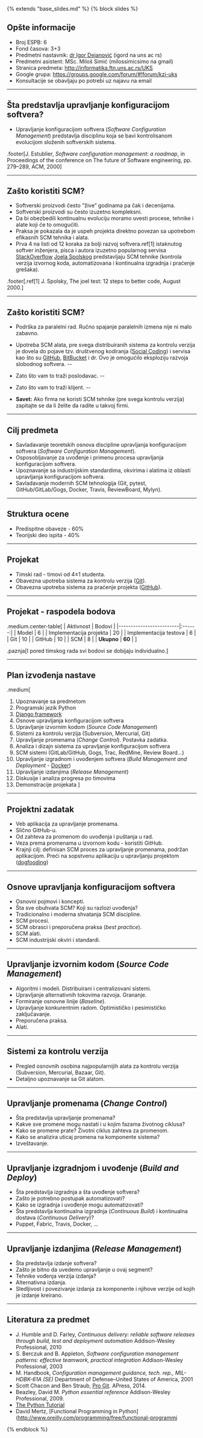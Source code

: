 {% extends "base_slides.md" %}
{% block slides %}

## Opšte informacije

- Broj ESPB: 6
- Fond časova: 3+3
- Predmetni nastavnik: [dr Igor Dejanović](http://igordejanovic.net) (igord na
  uns ac rs)
- Predmetni asistent: MSc. Miloš Simić (milossimicsimo na gmail)
- Stranica predmeta: http://informatika.ftn.uns.ac.rs/UKS
- Google grupa: https://groups.google.com/forum/#!forum/kzi-uks
- Konsultacije se obavljaju po potrebi uz najavu na email

---

## Šta predstavlja upravljanje konfiguracijom softvera?

- Upravljanje konfiguracijom softvera (*Software Configuration Management*)
  predstavlja disciplinu koja se bavi kontrolisanom evolucijom složenih
  softverskih sistema.

.footer[J. Estublier, *Software configuration management: a roadmap*, in
  Proceedings of the conference on The future of Software engineering, pp.
  279–289, ACM, 2000]

---

## Zašto koristiti SCM?


- Softverski proizvodi često “žive” godinama pa čak i decenijama.
- Softverski proizvodi su često izuzetno kompleksni.
- Da bi obezbedili kontinualnu evoluciju moramo uvesti procese, tehnike i alate
  koji će to omogućiti.
- Praksa je pokazala da je uspeh projekta direktno povezan sa upotrebom
  efikasnih SCM tehnika i alata.
- Prva 4 na listi od 12 koraka za bolji razvoj softvera.ref[1] istaknutog softver
  inženjera, pisca i autora izuzetno popularnog
  servisa
  [StackOverflow](http://stackoverflow.com/) [Joela Spolskog](http://www.joelonsoftware.com/AboutMe.html) predstavljaju
  SCM tehnike (kontrola verzija izvornog koda, automatizovana i kontinualna
  izgradnja i praćenje grešaka).


.footer[.ref[1] J. Spolsky, The joel test: 12 steps to better code, August 2000.]


---

## Zašto koristiti SCM?

- Podrška za paralelni rad. Ručno spajanje paralelnih izmena nije ni malo
  zabavno.
- Upotreba SCM alata, pre svega distribuiranih sistema za kontrolu verzija je
  dovela do pojave tzv. društvenog kodiranja
  ([Social Coding](http://www.techrepublic.com/blog/it-consultant/social-coding-the-next-wave-in-development/))
  i servisa kao što
  su [GitHub](https://github.com/), [BitBucket](https://bitbucket.org/) i dr.
  Ovo je omogućilo eksploziju razvoja slobodnog softvera.
--

- Zato što vam to traži poslodavac.
--

- Zato što vam to traži klijent.
--

- **Savet:** Ako firma ne koristi SCM tehnike (pre svega kontrolu verzija)
  zapitajte se da li želite da radite u takvoj firmi.


---

##  Cilj predmeta

- Savladavanje teoretskih osnova discipline upravljanja konfiguracijom softvera
  (*Software Configuration Management*).
- Osposobljavanje za uvođenje i primenu procesa upravljanja konfiguracijom
  softvera.
- Upoznavanje sa industrijskim standardima, okvirima i alatima iz oblasti
  upravljanja konfiguracijom softvera.
- Savladavanje modernih SCM tehnologija (Git, pytest, GitHub/GitLab/Gogs,
  Docker, Travis, ReviewBoard, Mylyn).

---

## Struktura ocene

- Predispitne obaveze - 60%
- Teorijski deo ispita - 40%


---

## Projekat

- Timski rad - timovi od 4±1 studenta.
- Obavezna upotreba sistema za kontrolu verzija ([Git](https://git-scm.com/)).
- Obavezna upotreba sistema za praćenje projekta ([GitHub](https://github.com/)).

---

## Projekat - raspodela bodova

.medium.center-table[
| Aktivnost               | Bodovi |
|-------------------------|:------:|
| Model                   |      6 |
| Implementacija projekta |     20 |
| Implementacija testova  |      6 |
| Git                     |     10 |
| GitHub                  |     10 |
| SCM                     |      8 |
| **Ukupno**              | **60** |
]

.paznja[I pored timskog rada svi bodovi se dobijaju individualno.]

---

## Plan izvođenja nastave

.medium[
1. Upoznavanje sa predmetom
1. Programski jezik Python
1. [Django framework](https://www.djangoproject.com/)
1. Osnove upravljanja konfiguracijom softvera
1. Upravljanje izvornim kodom (*Source Code Management*)
1. Sistemi za kontrolu verzija (Subversion, Mercurial, Git)
1. Upravljanje promenama (*Change Control*). Postavka zadatka.
1. Analiza i dizajn sistema za upravljanje konfiguracijom softvera
1. SCM sistemi (GitLab/GitHub, Gogs, Trac, RedMine, Review Board...)
1. Upravljanje izgradnom i uvođenjem softvera (*Build
   Management and Deployment* - [Docker](https://www.docker.com/))
1. Upravljanje izdanjima (*Release Management*)
1. Diskusije i analiza progresa po timovima
1. Demonstracije projekata
]

---

## Projektni zadatak

- Veb aplikacija za upravljanje promenama.
- Slično GitHub-u.
- Od zahteva za promenom do uvođenja i puštanja u rad.
- Veza prema promenama u izvornom kodu - koristiti GitHub.
- Krajnji cilj: definisan SCM proces za upravljanje promenama, podržan
  aplikacijom. Preći na sopstvenu aplikaciju u upravljanju projektom
  ([dogfooding](https://en.wikipedia.org/wiki/Eating_your_own_dog_food))

---

## Osnove upravljanja konfiguracijom softvera

- Osnovni pojmovi i koncepti.
- Šta sve obuhvata SCM? Koji su razlozi uvođenja?
- Tradicionalno i moderna shvatanja SCM discipline.
- SCM procesi.
- SCM obrasci i preporučena praksa (*best practice*).
- SCM alati.
- SCM industrijski okviri i standardi.


---

## Upravljanje izvornim kodom (*Source Code Management*)

- Algoritmi i modeli. Distribuirani i centralizovani sistemi.
- Upravljanje alternativnih tokovima razvoja. Grananje.
- Formiranje osnovne linije (*Baseline*).
- Upravljanje konkurentnim radom. Optimističko i pesimističko
  zaključavanje.
- Preporučena praksa.
- Alati.

---

## Sistemi za kontrolu verzija

- Pregled osnovnih osobina najpopularnijih alata za kontrolu
  verzija (Subversion, Mercurial, Bazaar, Git).
- Detaljno upoznavanje sa Git alatom.

---

## Upravljanje promenama (*Change Control*)

- Šta predstavlja upravljanje promenama?
- Kakve sve promene mogu nastati i u kojim fazama životnog ciklusa?
- Kako se promene prate? Životni ciklus zahteva za promenom.
- Kako se analizira uticaj promena na komponente sistema?
- Izveštavanje.

---

## Upravljanje izgradnjom i uvođenje (*Build and Deploy*)

- Šta predstavlja izgradnja a šta uvođenje softvera?
- Zašto je potrebno postupak automatizovati?
- Kako se izgradnja i uvođenje mogu automatizovati?
- Šta predstavlja kontinualna izgradnja (*Continuous
  Build*) i kontinualna dostava (*Continuous Delivery*)?
- Puppet, Fabric, Travis, Docker, ...


---

## Upravljanje izdanjima (*Release Management*)

- Šta predstavlja izdanje softvera?
- Zašto je bitno da uvedemo upravljanje u ovaj segment?
- Tehnike vođenja verzija izdanja?
- Alternativna izdanja.
- Sledljivost i povezivanje izdanja za komponente i njihove
  verzije od kojih je izdanje kreirano.

---

## Literatura za predmet


- J. Humble and D. Farley, *Continuous delivery: reliable software releases
  through build, test and deployment automation* Addison-Wesley Professional,
  2010
- S. Berczuk and B. Appleton, *Software configuration management patterns:
  effective teamwork, practical integration* Addison-Wesley Professional, 2003
- M. Handbook, *Configuration management guidance, tech. rep., MIL-HDBK-61A
  (SE)* Department of Defense–United States of America, 2001
- Scott Chacon and Ben Straub, [Pro Git](https://git-scm.com/book/en/v2).
  APress, 2014.
- Beazley, David M. *Python essential reference* Addison-Wesley Professional,
  2009.
- [The Python Tutorial](https://docs.python.org/release/3.4.0/tutorial/)
- David Mertz, [Functional Programming in
  Python](http://www.oreilly.com/programming/free/functional-programmi

{% endblock %}
